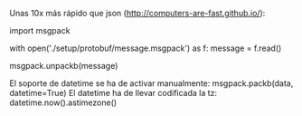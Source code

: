Unas 10x más rápido que json (http://computers-are-fast.github.io/):



import msgpack

with open('./setup/protobuf/message.msgpack') as f:
    message = f.read()

msgpack.unpackb(message)

El soporte de datetime se ha de activar manualmente: msgpack.packb(data, datetime=True)
El datetime ha de llevar codificada la tz:
datetime.now().astimezone()
